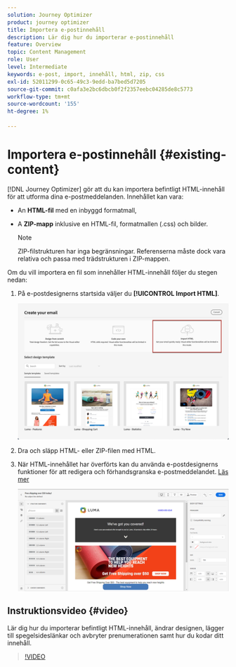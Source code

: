 ```yaml
---
solution: Journey Optimizer
product: journey optimizer
title: Importera e-postinnehåll
description: Lär dig hur du importerar e-postinnehåll
feature: Overview
topic: Content Management
role: User
level: Intermediate
keywords: e-post, import, innehåll, html, zip, css
exl-id: 52011299-0c65-49c3-9edd-ba7bed5d7205
source-git-commit: c0afa3e2bc6dbcb0f2f2357eebc04285de8c5773
workflow-type: tm+mt
source-wordcount: '155'
ht-degree: 1%

---
```


# Importera e-postinnehåll {#existing-content}

[!DNL Journey Optimizer] gör att du kan importera befintligt HTML-innehåll för att utforma dina e-postmeddelanden. Innehållet kan vara:

* An **HTML-fil** med en inbyggd formatmall,
* A **ZIP-mapp** inklusive en HTML-fil, formatmallen (.css) och bilder.

   >[!NOTE]
   >
   >ZIP-filstrukturen har inga begränsningar. Referenserna måste dock vara relativa och passa med trädstrukturen i ZIP-mappen.

Om du vill importera en fil som innehåller HTML-innehåll följer du stegen nedan:

1. På e-postdesignerns startsida väljer du **[!UICONTROL Import HTML]**.

   ![](assets/import-html_2.png)

1. Dra och släpp HTML- eller ZIP-filen med HTML.

1. När HTML-innehållet har överförts kan du använda e-postdesignerns funktioner för att redigera och förhandsgranska e-postmeddelandet. [Läs mer](content-from-scratch.md)

   ![](assets/html-imported.png)

## Instruktionsvideo {#video}

Lär dig hur du importerar befintligt HTML-innehåll, ändrar designen, lägger till spegelsideslänkar och avbryter prenumerationen samt hur du kodar ditt innehåll.

>[!VIDEO](https://video.tv.adobe.com/v/334102?quality=12)
